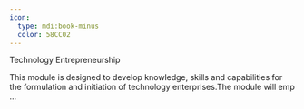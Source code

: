 ```yaml
---
icon:
  type: mdi:book-minus
  color: 58CC02
---
```

Technology Entrepreneurship

This module is designed to develop knowledge, skills and capabilities for the formulation and initiation of technology enterprises.The module will emp ... 

